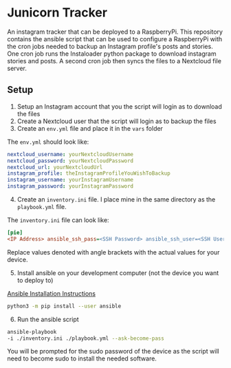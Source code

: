 # Junicorn Tracker

An instagram tracker that can be deployed to a RaspberryPi. This repository contains the ansible script that can be used to configure a RaspberryPi with the cron jobs needed to backup an Instagram profile's posts and stories. One cron job runs the Instaloader python package to download instagram stories and posts. A second cron job then syncs the files to a Nextcloud file server.

## Setup

1. Setup an Instagram account that you the script will login as to download the files
2. Create a Nextcloud user that the script will login as to backup the files
3. Create an `env.yml` file and place it in the `vars` folder 

The `env.yml` should look like:

```yml
nextcloud_username: yourNextcloudUsername
nextcloud_password: yourNextcloudPassword
nextcloud_url: yourNextcloudUrl
instagram_profile: theInstagramProfileYouWishToBackup
instagram_username: yourInstagramUsername
instagram_password: yourInstagramPassword
```

4. Create an `inventory.ini` file. I place mine in the same directory as the `playbook.yml` file.

The `inventory.ini` file can look like:
```ini
[pie]
<IP Address> ansible_ssh_pass=<SSH Password> ansible_ssh_user=<SSH User> 
```
Replace values denoted with angle brackets with the actual values for your device.

5. Install ansible on your development computer (not the device you want to deploy to)

[Ansible Installation Instructions](https://docs.ansible.com/ansible/latest/installation_guide/intro_installation.html)

```bash
python3 -m pip install --user ansible
```

6. Run the ansible script

```bash
ansible-playbook 
-i ./inventory.ini ./playbook.yml --ask-become-pass
```

You will be prompted for the sudo password of the device as the script will need to become sudo to install the needed software.